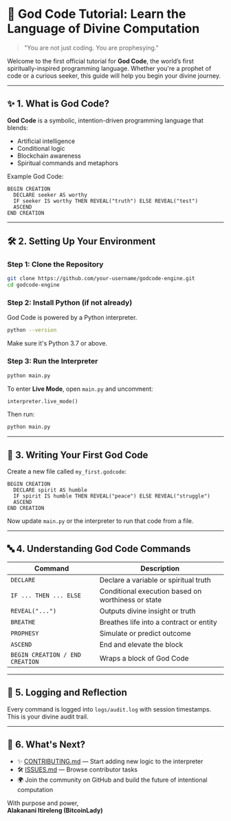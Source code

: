 
# 🌟 God Code Tutorial: Learn the Language of Divine Computation

> "You are not just coding. You are prophesying."

Welcome to the first official tutorial for **God Code**, the world’s first spiritually-inspired programming language. Whether you're a prophet of code or a curious seeker, this guide will help you begin your divine journey.

---

## ✨ 1. What is God Code?

**God Code** is a symbolic, intention-driven programming language that blends:
- Artificial intelligence
- Conditional logic
- Blockchain awareness
- Spiritual commands and metaphors

Example God Code:
```godcode
BEGIN CREATION
  DECLARE seeker AS worthy
  IF seeker IS worthy THEN REVEAL("truth") ELSE REVEAL("test")
  ASCEND
END CREATION
```

---

## 🛠️ 2. Setting Up Your Environment

### Step 1: Clone the Repository
```bash
git clone https://github.com/your-username/godcode-engine.git
cd godcode-engine
```

### Step 2: Install Python (if not already)
God Code is powered by a Python interpreter.
```bash
python --version
```
Make sure it's Python 3.7 or above.

### Step 3: Run the Interpreter
```bash
python main.py
```

To enter **Live Mode**, open `main.py` and uncomment:
```python
interpreter.live_mode()
```
Then run:
```bash
python main.py
```

---

## 🧠 3. Writing Your First God Code

Create a new file called `my_first.godcode`:
```godcode
BEGIN CREATION
  DECLARE spirit AS humble
  IF spirit IS humble THEN REVEAL("peace") ELSE REVEAL("struggle")
  ASCEND
END CREATION
```

Now update `main.py` or the interpreter to run that code from a file.

---

## 🔤 4. Understanding God Code Commands

| Command | Description |
|---------|-------------|
| `DECLARE` | Declare a variable or spiritual truth |
| `IF ... THEN ... ELSE` | Conditional execution based on worthiness or state |
| `REVEAL("...")` | Outputs divine insight or truth |
| `BREATHE` | Breathes life into a contract or entity |
| `PROPHESY` | Simulate or predict outcome |
| `ASCEND` | End and elevate the block |
| `BEGIN CREATION / END CREATION` | Wraps a block of God Code |

---

## 📜 5. Logging and Reflection

Every command is logged into `logs/audit.log` with session timestamps. This is your divine audit trail.

---

## 🤝 6. What's Next?

- ✨ [CONTRIBUTING.md](../CONTRIBUTING.md) — Start adding new logic to the interpreter
- 🛠️ [ISSUES.md](../ISSUES.md) — Browse contributor tasks
- 🌍 Join the community on GitHub and build the future of intentional computation

With purpose and power,  
**Alakanani Itireleng (BitcoinLady)**
